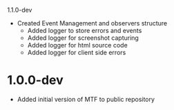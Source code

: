 1.1.0-dev
* Created Event Management and observers structure
  * Added logger to store errors and events
  * Added logger for screenshot capturing
  * Added logger for html source code
  * Added logger for client side errors

1.0.0-dev
=============
* Added initial version of MTF to public repository
